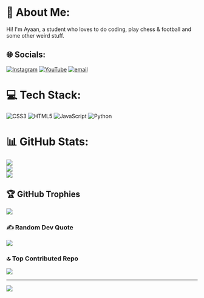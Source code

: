 # 💫 About Me:
Hi! I'm Ayaan, a student who loves to do coding, play chess & football and some other weird stuff.


## 🌐 Socials:
[![Instagram](https://img.shields.io/badge/Instagram-%23E4405F.svg?logo=Instagram&logoColor=white)](https://instagram.com/ayaanmcpe) [![YouTube](https://img.shields.io/badge/YouTube-%23FF0000.svg?logo=YouTube&logoColor=white)](https://youtube.com/@ayaanmcpe) [![email](https://img.shields.io/badge/Email-D14836?logo=gmail&logoColor=white)](mailto:ayaan123noob@gmail.com) 

# 💻 Tech Stack:
![CSS3](https://img.shields.io/badge/css3-%231572B6.svg?style=plastic&logo=css3&logoColor=white) ![HTML5](https://img.shields.io/badge/html5-%23E34F26.svg?style=plastic&logo=html5&logoColor=white) ![JavaScript](https://img.shields.io/badge/javascript-%23323330.svg?style=plastic&logo=javascript&logoColor=%23F7DF1E) ![Python](https://img.shields.io/badge/python-3670A0?style=plastic&logo=python&logoColor=ffdd54)
# 📊 GitHub Stats:
![](https://github-readme-stats.vercel.app/api?username=ayaanmcpe&theme=neon&hide_border=false&include_all_commits=false&count_private=false)<br/>
![](https://nirzak-streak-stats.vercel.app/?user=ayaanmcpe&theme=neon&hide_border=false)<br/>
![](https://github-readme-stats.vercel.app/api/top-langs/?username=ayaanmcpe&theme=neon&hide_border=false&include_all_commits=false&count_private=false&layout=compact)

## 🏆 GitHub Trophies
![](https://github-profile-trophy.vercel.app/?username=ayaanmcpe&theme=radical&no-frame=false&no-bg=true&margin-w=4)

### ✍️ Random Dev Quote
![](https://quotes-github-readme.vercel.app/api?type=vetical&theme=radical)

### 🔝 Top Contributed Repo
![](https://github-contributor-stats.vercel.app/api?username=ayaanmcpe&limit=5&theme=neon&combine_all_yearly_contributions=true)

---
[![](https://visitcount.itsvg.in/api?id=ayaanmcpe&icon=0&color=0)](https://visitcount.itsvg.in)
